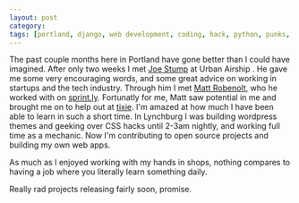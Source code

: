 ```yaml
---
layout: post
category: 
tags: [portland, django, web development, coding, hack, python, punks, ]
---
```


The past couple months here in Portland have gone better than I could have imagined. After only two weeks I met [Joe Stump](https://twitter.com/joestump/) at Urban Airship . He gave me some very encouraging words, and some great advice on working in startups and the tech industry. Through him I met [Matt Robenolt](https://github.com/mattrobenolt/), who he worked with on [sprint.ly](https://sprint.ly/). Fortunatly for me, Matt saw potential in me and brought me on to help out at [tixie](https://tixie.com). I'm amazed at how much I have been able to learn in such a short time. In Lynchburg I was building wordpress themes and geeking over CSS hacks until 2-3am nightly, and working full time as a mechanic. Now I'm contributing to open source projects and building my own web apps.

As much as I enjoyed working with my hands in shops, nothing compares to having a job where you literally learn something daily.

Really rad projects releasing fairly soon, promise.